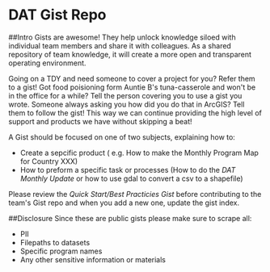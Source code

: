 # DAT Gist Repo

##Intro
Gists are awesome! They help unlock knowledge siloed with individual team members and share it with colleagues. As a shared repository of team knowledge, it will create a more open and transparent operating environment. 

Going on a TDY and need someone to cover a project for you? Refer them to a gist!  Got food poisioning form Auntie B's tuna-casserole and won't be in the office for a while? Tell the person covering you to use a gist you wrote.  Someone always asking you how did you do that in ArcGIS?  Tell them to follow the gist!  This way we can continue providing the high level of support and products we have without skipping a beat!

A Gist should be focused on one of two subjects, explaining how to:
  - Create a sepcific product ( e.g. How to make the Monthly Program Map for Country XXX)
  - How to preform a specific task or processes (How to do the *DAT Monthly Update* or how to use gdal to convert a csv to a shapefile) 

Please review the *Quick Start/Best Practicies Gist* before contributing to the team's Gist repo and when you add a new one, update the gist index.

##Disclosure
Since these are public gists please make sure to scrape all:
- PII
- Filepaths to datasets
- Specific program names
- Any other sensitive information or materials

